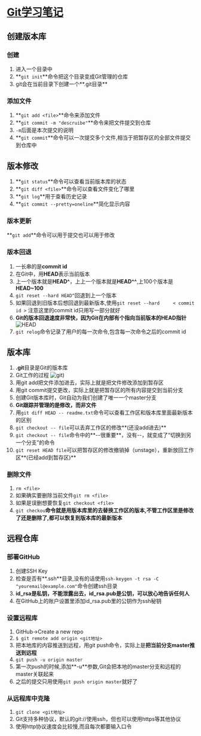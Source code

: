 # [Git学习笔记](https://www.liaoxuefeng.com/wiki/0013739516305929606dd18361248578c67b8067c8c017b000/0013743256916071d599b3aed534aaab22a0db6c4e07fd0000)
## 创建版本库
### 创建
1. 进入一个目录中
2. **```git init```**命令把这个目录变成Git管理的仓库
3. git会在当前目录下创建一个**.git目录**

### 添加文件
1. **```git add <file>```**命令来添加文件
2. **```git commit -m "descruibe"```**命令来把文件提交到仓库
3. ```-m```后面是本次提交的说明
4. **```git commit```**命令可以一次提交多个文件,相当于把暂存区的全部文件提交到仓库中

## 版本修改
1. **```git status```**命令可以查看当前版本库的状态
2. **```git diff <file>```**命令可以查看文件变化了哪里
3. **```git log```**用于查看历史记录
4. **```git commit --pretty=oneline```**简化显示内容

### 版本更新
**```git add```**命令可以用于提交也可以用于修改
### 版本回退
1. 一长串的是**commit id**
2. 在Git中，用**HEAD**表示当前版本
3. 上一个版本就是**HEAD^**，上上一个版本就是**HEAD^^**,上100个版本是**HEAD~100**
4. ```git reset --hard HEAD^```回退到上一个版本
5. 如果回退到旧版本后想回退到最新版本,使用```git reset --hard     < commit id >``` 注意这里的commit id只用写一部分就好
6. **Git的版本回退速度非常快，因为Git在内部有个指向当前版本的HEAD指针**
![HEAD](https://www.liaoxuefeng.com/files/attachments/001384907584977fc9d4b96c99f4b5f8e448fbd8589d0b2000/0)
7. ```git relog```命令记录了用户的每一次命令,包含每一次命令之后的commit id

## 版本库
1. **.git**目录是Git的版本库
2. Git工作的过程
![git](https://www.liaoxuefeng.com/files/attachments/001384907702917346729e9afbf4127b6dfbae9207af016000/0))
 1. 用git add把文件添加进去，实际上就是把文件修改添加到暂存区
 2. 用git commit提交更改，实际上就是把暂存区的所有内容提交到当前分支
 3. 创建Git版本库时，Git自动为我们创建了唯一一个master分支
3. **Git跟踪并管理的是修改，而非文件**
4. 用```git diff HEAD -- readme.txt```命令可以查看工作区和版本库里面最新版本的区别
5. ```git checkout -- file```可以丢弃工作区的修改**(还没add进去)**
6. ```git checkout -- file```命令中的**--很重要**，没有--，就变成了“切换到另一个分支”的命令
7. ```git reset HEAD file```可以把暂存区的修改撤销掉（unstage），重新放回工作区**(已经add到暂存区)**

### 删除文件
1. ```rm <file>```
2. 如果确实要删除当前文件```git rm <file>```
3. 如果是误删想要恢复```git checkout <file>```
4. ```git checkou```**命令就是用版本库里的去替换工作区的版本,不管工作区里是修改了还是删除了,都可以恢复到版本库的最新版本**

## 远程仓库
### 部署GitHub
1. 创建SSH Key
 1. 检查是否有**.ssh**目录,没有的话使用```ssh-keygen -t rsa -C "youremail@example.com"```命令创建ssh目录
 2. **id_rsa是私钥，不能泄露出去，id_rsa.pub是公钥，可以放心地告诉任何人**
2. 在GitHub上的账户设置里添加id_rsa.pub里的公钥作为ssh秘钥


### 设置远程库
1. GitHub->Create a new repo
2. ```$ git remote add origin <git地址>```
3. 把本地库的内容推送到远程，用git push命令，实际上是**把当前分支master推送到远程**
4. ```git push -u origin master```
5. 第一次push的时候,添加**-u**参数,Git会把本地的master分支和远程的master关联起来
6. 之后的提交只用使用```git push origin master```就好了

### 从远程库中克隆
1. ```git clone <git地址>```
2. Git支持多种协议，默认的git://使用ssh，但也可以使用https等其他协议
3. 使用http协议速度会比较慢,而且每次都要输入口令